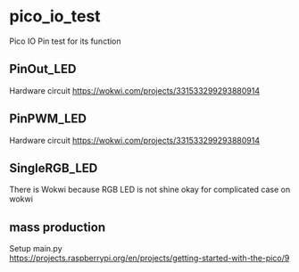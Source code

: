 # pico_io_test
Pico IO Pin test for its function


## PinOut_LED
Hardware circuit
https://wokwi.com/projects/331533299293880914

## PinPWM_LED
Hardware circuit
https://wokwi.com/projects/331533299293880914


## SingleRGB_LED
There is Wokwi because RGB LED is not shine okay  for complicated case on wokwi 

## mass production
Setup main.py  
https://projects.raspberrypi.org/en/projects/getting-started-with-the-pico/9  
